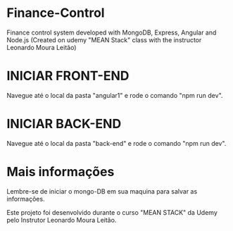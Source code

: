 # Finance-Control
Finance control system developed with MongoDB,  Express, Angular and Node.js (Created on udemy "MEAN Stack" class with the instructor Leonardo Moura Leitão)

# INICIAR FRONT-END 

Navegue até o local da pasta "angular1" e rode o comando "npm run dev".

# INICIAR BACK-END 

Navegue até o local da pasta "back-end" e rode o comando "npm run dev".

# Mais informações

Lembre-se de iniciar o mongo-DB em sua maquina para salvar as informações.

Este projeto foi desenvolvido durante o curso "MEAN STACK" da Udemy pelo Instrutor Leonardo Moura Leitão.
